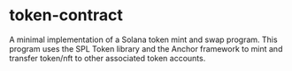 # token-contract

A minimal implementation of a Solana token mint and swap program.
This program uses the SPL Token library and the Anchor framework to mint and transfer token/nft to other associated
token accounts.
